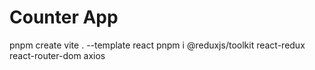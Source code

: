 # Counter App

pnpm create vite . --template react
pnpm i @reduxjs/toolkit react-redux react-router-dom axios
